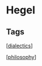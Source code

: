 # Hegel

## Tags

[[dialectics]]

[[philosophy]]

[//begin]: # "Autogenerated link references for markdown compatibility"
[dialectics]: dialectics "Dialectics"
[philosophy]: philosophy "Philosophy"
[//end]: # "Autogenerated link references"